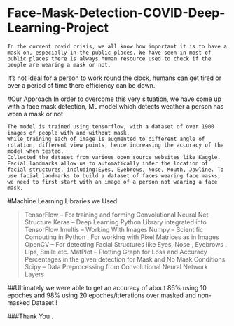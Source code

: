 # Face-Mask-Detection-COVID-Deep-Learning-Project

	In the current covid crisis, we all know how important it is to have a mask on, especially in the public places. We have seen in most of public places there is always human resource used to check if the people are wearing a mask or not.
It’s not ideal for a person to work round the clock, humans can get tired or over a period of time there efficiency can be down.

#Our Approach
	In order to overcome this very situation, we have come up with a face mask detection, ML model which detects weather a person has worn a mask or not

	The model is trained using tensorflow, with a dataset of over 1900 images of people with and without mask.
	While training each of image is augmented to different angle of rotation, different view points, hence increasing the accuracy of the model when tested.
	Collected the dataset from various open source websites like Kaggle.
	Facial landmarks allow us to automatically infer the location of facial structures, including:Eyes, Eyebrows, Nose, Mouth, Jawline. To use facial landmarks to build a dataset of faces wearing face masks, we need to first start with an image of a person not wearing a face mask.

#Machine Learning Libraries we Used 

>TensorFlow – For training and forming Convolutional Neural Net Structure 
>Keras – Deep Learning Python Library integrated into TensorFlow
>Imultis –  Working With Images
>Numpy – Scientific Computing in Python , For working with Pixel Matrices as 			      in Images
>OpenCV – For detecting Facial Structures like Eyes, Nose , Eyebrows , Lips, 				Smile etc.
>MatPlot – Plotting Graph for Loss and Accuracy Percentages in the given 					detection for Mask and No Mask Conditions 
>Scipy – Data Preprocessing from Convolutional Neural Network Layers

##Ultimately we were able to get an accuracy of about 86% using 10 epoches and
98% using 20 epoches/itterations over masked and non-masked Dataset !

###Thank You .
